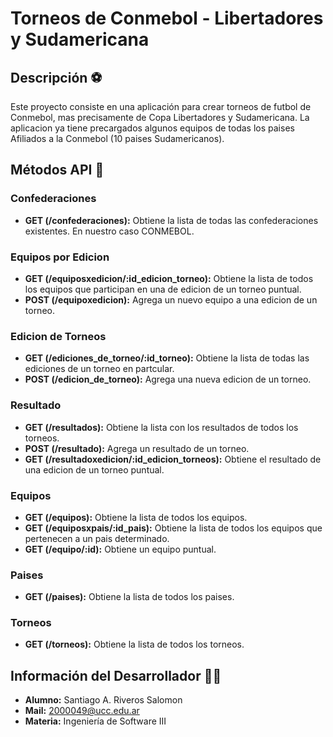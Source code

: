 # Torneos de Conmebol - Libertadores y Sudamericana

## Descripción ⚽

Este proyecto consiste en una aplicación para crear torneos de futbol de Conmebol, mas precisamente de Copa Libertadores y Sudamericana. La aplicacion ya tiene precargados algunos equipos de todas los paises Afiliados a la Conmebol (10 paises Sudamericanos). 

## Métodos API 🚀
### Confederaciones
- **GET (/confederaciones):** Obtiene la lista de todas las confederaciones existentes. En nuestro caso CONMEBOL.
### Equipos por Edicion
- **GET (/equiposxedicion/:id_edicion_torneo):** Obtiene la lista de todos los equipos que participan en una de edicion de un torneo puntual.
- **POST (/equipoxedicion):** Agrega un nuevo equipo a una edicion de un torneo.
### Edicion de Torneos
- **GET (/ediciones_de_torneo/:id_torneo):** Obtiene la lista de todas las ediciones de un torneo en partcular.
- **POST (/edicion_de_torneo):** Agrega una nueva edicion de un torneo.
### Resultado
- **GET (/resultados):** Obtiene la lista con los resultados de todos los torneos.
- **POST (/resultado):** Agrega un resultado de un torneo.
- **GET (/resultadoxedicion/:id_edicion_torneos):** Obtiene el resultado de una edicion de un torneo puntual.
### Equipos
- **GET (/equipos):** Obtiene la lista de todos los equipos.
- **GET (/equiposxpais/:id_pais):** Obtiene la lista de todos los equipos que pertenecen a un pais determinado.
- **GET (/equipo/:id):** Obtiene un equipo puntual.
### Paises
- **GET (/paises):** Obtiene la lista de todos los paises.
### Torneos
- **GET (/torneos):** Obtiene la lista de todos los torneos.

## Información del Desarrollador 🧑‍💻

- **Alumno:** Santiago A. Riveros Salomon
- **Mail:** 2000049@ucc.edu.ar
- **Materia:** Ingeniería de Software III
